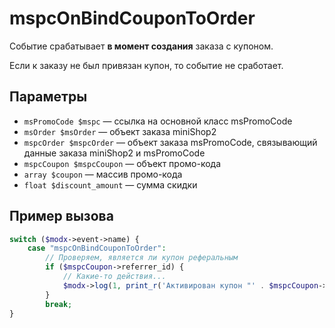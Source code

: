 # mspcOnBindCouponToOrder

Событие срабатывает **в момент создания** заказа с купоном.

Если к заказу не был привязан купон, то событие не сработает.

## Параметры

* `msPromoCode $mspc` — ссылка на основной класс msPromoCode
* `msOrder $msOrder` — объект заказа miniShop2
* `mspcOrder $mspcOrder` — объект заказа msPromoCode, связывающий данные заказа miniShop2 и msPromoCode
* `mspcCoupon $mspcCoupon` — объект промо-кода
* `array $coupon` — массив промо-кода
* `float $discount_amount` — сумма скидки

## Пример вызова

```php
switch ($modx->event->name) {
    case "mspcOnBindCouponToOrder":
        // Проверяем, является ли купон реферальным
        if ($mspcCoupon->referrer_id) {
            // Какие-то действия...
            $modx->log(1, print_r('Активирован купон "' . $mspcCoupon->code . '" по реферальной программе. Скидка составила ' . $mspcOrder->discount_amount . ' денег.', 1));
        }
        break;
}
```
